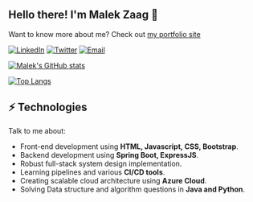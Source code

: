 <!-- [![Spencer's GitHub Banner](./assets/GitHubHeader.png)](https://spencerlepine.com)
 -->
## Hello there! I'm Malek Zaag 👋

<!-- [![Spencer's GitHub Banner](./assets/GitHubHeader.png)](https://spencerlepine.com) -->

Want to know more about me? Check out [my portfolio site]()

[![LinkedIn](https://img.shields.io/badge/LinkedIn-0077B5?style=for-the-badge&logo=linkedin&logoColor=white)](https://www.linkedin.com/in/malekzaag/)
[![Twitter](https://img.shields.io/badge/Twitter-1DA1F2?style=for-the-badge&logo=twitter&logoColor=white)](https://twitter.com/ZaagMalek)
[![Email](https://img.shields.io/badge/Email-f54257?style=for-the-badge&logo=gmail&logoColor=white)](mailto:zaag.malek1@gmail.com)

[![Malek's GitHub stats](https://github-readme-stats.vercel.app/api?username=Malek-Zaag&hide=stars&count_private=true&show_icons=true&theme=dark)](https://github.com/Malek-Zaag)
 
[![Top Langs](https://github-readme-stats.vercel.app/api/top-langs/?username=Malek-Zaag&layout=compact)](https://github.com/anuraghazra/github-readme-stats) 

<!-- Old Social Badges -->
<!-- [![Views](https://komarev.com/ghpvc/?username=spencerlepine&style=flat)](https://github.com/spencerlepine) -->
<!-- [![GitHub:spencerlepine](https://img.shields.io/github/followers/spencerlepine?label=follow&style=social)](https://github.com/spencerlepine) -->
<!-- [![Twitter:spencerlepine](https://img.shields.io/twitter/follow/spencerlepine?style=social)](https://twitter.com/spencerlepine) -->
<!-- [![Linkedin:Spencer Lepine](https://img.shields.io/badge/-Spencer_Lepine-blue?style=flat-square&logo=Linkedin&logoColor=white&link=https://www.linkedin.com/in/spencer-lepine/)](https://www.linkedin.com/in/spencerlepine/) -->
<!-- [![YouTube](https://img.shields.io/badge/YouTube-FF0000?style=for-the-badge&logo=youtube&logoColor=white)](https://www.youtube.com/channel/UCBL6vAHJZqUlyJp-rcFU55Q) -->


<!--
[![LinkedIn](https://img.shields.io/badge/spencerlepine%20-%230077B5.svg?&style=flat-square&logo=linkedin&logoColor=white&link=https://www.linkedin.com/in/spencerlepine/)](https://www.linkedin.com/in/spencerlepine/)
[![GitHub](https://img.shields.io/badge/spencerlepine%20-%23121011.svg?&style=flat-square&logo=github&logoColor=white&link=https://github.com/spencerlepine)](https://github.com/spencerlepine)
[![Salesforce](https://img.shields.io/badge/spencerlepine%20-%2300A1E0.svg?&style=flat-square&logo=salesforce&logoColor=white&link=https://trailblazer.me/id/spencerlepine)](https://trailblazer.me/id/spencerlepine)
[![Gmail](https://img.shields.io/badge/spencerlepine%20-%23D14836.svg?&style=flat-square&logo=gmail&logoColor=white&link=mailto:hello@spencerlepine.com)](mailto:hellp@spencerlepine.com)
[![Twitter](https://img.shields.io/badge/spencerlepine%20-%231DA1F2.svg?&style=flat-square&logo=Twitter&logoColor=white&link=https://twitter.com/spencerlepine/)](https://twitter.com/spencerlepine/) -->


## ⚡ Technologies
Talk to me about:
- Front-end development using **HTML, Javascript, CSS, Bootstrap**.
- Backend development using **Spring Boot, ExpressJS**.
- Robust full-stack system design implementation.
- Learning pipelines and various **CI/CD tools**.
- Creating scalable cloud architecture using **Azure Cloud**.
- Solving Data structure and algorithm questions in **Java and Python**.

